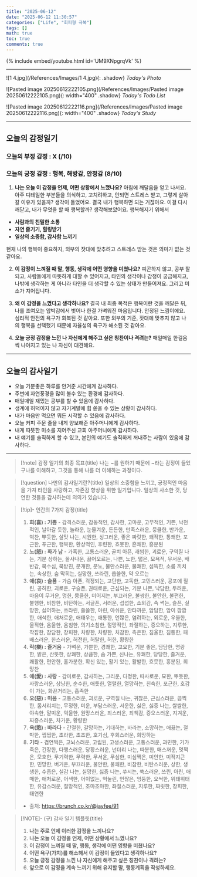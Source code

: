 ```yaml
---
title: "2025-06-12"
date: "2025-06-12 11:30:57"
categories: ["Life", "회피형 극복"]
tags: []
math: true
toc: true
comments: true
---
```


{% include embed/youtube.html id='UM9XNpgrqVk' %}

---

![1 4.jpg](/References/Images/1 4.jpg){: .shadow}
_Today's Photo_

![Pasted image 20250612222105.png](/References/Images/Pasted image 20250612222105.png){: width="400" .shadow}
_Today's Todo List_

![Pasted image 20250612222116.png](/References/Images/Pasted image 20250612222116.png){: width="400" .shadow}
_Today's Study_

---
## 오늘의 감정일기

### 오늘의 부정 감정 : X (/10)

### 오늘의 긍정 감정 : 행복, 해방감, 안정감 (8/10)

1. **나는 오늘 이 감정을 언제, 어떤 상황에서 느꼈나요?**
아침에 깨달음을 얻고 나서요. 아주 디테일한 부분들을 의식하고, 고치려하고, 안되면 스트레스 받고, 그렇게 살아갈 이유가 있을까? 생각이 들었어요. 결국 내가 행복하면 되는 거잖아요. 이걸 다시 깨닫고, 내가 무엇을 할 때 행복할까? 생각해보았어요. 행복해지기 위해서

- **사람과의 친밀한 소통**
- **자연 즐기기, 힐링받기**
- **일상의 소중함, 감사함 느끼기**

현재 나의 행복이 중요하지, 외부의 잣대에 맞추려고 스트레스 받는 것은 의미가 없는 것 같아요.

2. **이 감정이 느껴질 때 말, 행동, 생각에 어떤 영향을 미쳤나요?**
피곤하지 않고, 공부 잘 되고, 사람들에게 따뜻하게 대할 수 있어지고, 타인의 생각이나 감정이 궁금해지고, 나밖에 생각하는 게 아니라 타인을 더 생각할 수 있는 상태가 만들어져요. 그리고 미소가 지어집니다.

3. **왜 이 감정을 느꼈다고 생각하나요?**
결국 내 최종 목적은 행복이란 것을 깨달은 뒤, 나를 조여오는 압박감에서 벗어나 한결 가벼워진 마음입니다. 안정된 느낌이에요. 심리적 안전의 욕구가 회복된 것 같아요. 또한 외부의 기준, 잣대에 맞추지 않고 나의 행복을 선택했기 때문에 자율성의 욕구가 해소된 것 같아요.

4. **오늘 긍정 감정을 느낀 나 자신에게 해주고 싶은 칭찬이나 격려는?**
매일매일 한걸음씩 나아지고 있는 나 자신이 대견해요.

---
## 오늘의 감사일기

- 오늘 기분좋은 하루를 안겨준 시간에게 감사하다.
- 주변에 자연풍경을 많이 볼수 있는 환경에 감사하다.
- 매일매일 재밌는 공부를 할 수 있음에 감사하다.
- 생계에 허덕이지 않고 자기계발에 힘 쏟을 수 있는 상황이 감사하다.
- 내가 마음만 먹으면 뭐든 시작할 수 있음에 감사하다.
- 오늘 커피 주문 줄을 내게 양보해준 아주머니에게 감사하다.
- 내게 따뜻한 미소를 지어주신 교회 아주머니에게 감사하다.
- 내 얘기를 솔직하게 할 수 있고, 본인의 얘기도 솔직하게 꺼내주는 사람이 있음에 감사하다.

---

> [!note] 감정 일기의 최종 목표{title}
> 나는 ~를 원하기 때문에 ~라는 감정이 들었구나를 이해하고, 그것을 통해 나를 더 이해하는 과정이다.

> [!question] 나만의 감사일기란?{title}
> 일상의 소중함을 느끼고, 긍정적인 마음을 가져 타인을 사랑하고, 자존감 향상을 위한 일기입니다. 일상의 사소한 것, 당연한 것들을 감사하는데 의의가 있습니다.

> [!tip]- 인간의 7가지 감정{title}
> 1. **희(喜) : 기쁨** - 감격스러운, 감동적인, 감사한, 고마운, 고무적인, 기쁜, 낙천적인, 날아갈 듯한, 놀라운, 눈물겨운, 든든한, 만족스러운, 뭉클한, 반가운, 벅찬, 뿌듯한, 살맛 나는, 시원한, 싱그러운, 좋은 짜릿한, 쾌적한, 통쾌한, 포근한, 푸근한, 행복한, 환상적인, 후련한, 흐뭇한, 흔쾌한, 흥분된
> 2. **노(怒) : 화가 남** - 가혹한, 고통스러운, 골치 아픈, 괘씸한, 괴로운, 구역질 나는, 기분 상하는, 꼴사나운, 끓어오르는, 나쁜, 노한, 떫은, 모욕적, 무서운, 배반감, 복수심, 북받친, 분개한, 분노, 불만스러운, 불쾌한, 섬뜩한, 소름 끼치는, 속상한, 숨 막히는, 실망한, 쓰라린, 씁쓸한, 약 오르는
> 3. **애(哀) : 슬픔** - 가슴 아픈, 걱정되는, 고단한, 고독한, 고민스러운, 공포에 질린, 공허한, 괴로운, 구슬픈, 권태로운, 근심되는, 기분 나쁜, 낙담한, 두려운, 마음이 무거운, 멍한, 뭉클한, 미어지는, 부끄러운, 불쌍한, 불안한, 불편한, 불행한, 비참한, 비탄하는, 서글픈, 서러운, 섭섭한, 소외감, 속 썩는, 슬픈, 실망한, 싫어하는, 쓰라린, 쓸쓸한, 아린, 아쉬운, 안타까운, 암담한, 앞이 깜깜한, 애석한, 애처로운, 애태우는, 애통한, 언짢은, 염려하는, 외로운, 우울한, 울적한, 음울한, 음침한, 의기소침한, 절망적인, 좌절하는, 증오하는, 지루한, 착잡한, 참담한, 창피한, 처량한, 처량한, 처참한, 측은한, 침울한, 침통한, 패배스러운, 한스러운, 허전한, 허탈한, 허한, 황량한
> 4. **락(樂) : 즐거움** - 가벼운, 가뿐한, 경쾌한, 고요한, 기분 좋은, 담담한, 명랑한, 밝은, 산뜻한, 상쾌한, 상큼한, 숨 가쁜, 신나는, 유쾌한, 당당한, 즐거운, 쾌활한, 편안한, 홀가분한, 확신 있는, 활기 있는, 활발한, 흐뭇한, 흥분된, 희망찬
> 5. **애(愛) : 사랑** - 감미로운, 감사하는, 그리운, 다정한, 따사로운, 묘한, 뿌듯한, 사랑스러운, 상냥한, 순수한, 애틋한, 열렬한, 열망하는, 친숙한, 포근한, 호감이 가는, 화끈거리는, 흡족한
> 6. **오(惡) : 미움** - 고통스러운, 괴로운, 구역질 나는, 귀찮은, 근심스러운, 끔찍한, 몸서리치는, 무정한, 미운, 부담스러운, 서운한, 싫은, 싫증 나는, 쌀쌀한, 야속한, 얄미운, 억울한, 원망스러운, 죄스러운, 죄책감, 증오스러운, 지겨운, 짜증스러운, 차가운, 황량한
> 7. **욕(慾) : 바라다** - 간절한, 갈망하는, 기대하는, 바라는, 소망하는, 애끓는, 절박한, 찝찝한, 초라한, 초조한, 호기심, 후회스러운, 희망하는
> 8. **기타** - 겸연쩍은, 고뇌스러운, 고립된, 고생스러운, 고통스러운, 과민한, 기가 죽은, 긴장한, 다행스러운, 당황스러운, 넌더리 나는, 따분한, 매스꺼운, 멋쩍은, 모호한, 무기력한, 무력한, 무서운, 무심한, 미심쩍은, 미안한, 미적지근한, 민망한, 버거운, 부끄러운, 불안한, 불쾌한, 비참한, 비탄스러운, 상한, 생생한, 수줍은, 실감 나는, 실망한, 싫증 나는, 쑤시는, 쑥스러운, 쓰린, 아린, 애매한, 애처로운, 어색한, 어이없는, 억눌린, 언짢은, 엉뚱한, 오싹한, 위태위태한, 유감스러운, 절망적인, 조마조마한, 좌절스러운, 지루한, 짜릿한, 창피한, 태연한
> - 출처: <https://brunch.co.kr/@jayfee/91>

> [!NOTE]- (구) 감사 일기 템플릿{title}
> 1. **나는 주로 언제 이러한 감정을 느끼나요?**
> 2. **나는 오늘 이 감정을 언제, 어떤 상황에서 느꼈나요?**
> 3. **이 감정이 느껴질 때 말, 행동, 생각에 어떤 영향을 미쳤나요?**
> 4. **어떤 욕구(가치)를 해소해서 이 감정이 들었다고 생각하나요?**
> 5. **오늘 긍정 감정을 느낀 나 자신에게 해주고 싶은 칭찬이나 격려는?**
> 6. **앞으로 이 감정을 계속 느끼기 위해 유지할 말, 행동계획을 작성하세요.**